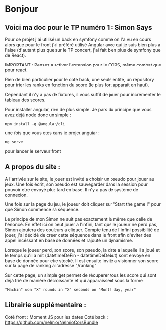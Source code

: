 # Bonjour
## Voici ma doc pour le TP numéro 1 : Simon Says

Pour ce projet j'ai utilisé un back en symfony comme on l'a vu en cours alors que pour le front j'ai préféré utilisé Angular avec qui je suis bien plus a l'aise (d'autant plus que sur le TP concert, j'ai fait bien plus de symfony que de React).

IMPORTANT : Pensez a activer l'extension pour le CORS, même combat que pour react.

Rien de bien particulier pour le coté back, une seule entité, un répository pour trier les ranks en fonction du score (le plus fort apparait en haut).

Cependant il n'y a pas de fixtures, il vous suffit de jouer pour incrémenter le tableau des scores.

Pour installer angular, rien de plus simple. Je pars du principe que vous avez déjà node donc un simple : 

```
npm install -g @angular/cli
```

une fois que vous etes dans le projet angular : 

```
ng serve 
```
pour lancer le serveur front


## A propos du site :
A l'arrivée sur le site, le jouer est invité a choisir un pseudo pour jouer au jeux. Une fois écrit, son pseudo est sauvegarder dans la session pour pouvoir etre envoyé plus tard en base. Il n'y a pas de système de connexion.

Une fois sur la page du jeu, le joueur doit cliquer sur "Start the game !" pour que Simon commence sa séquence.

Le principe de mon Simon ne suit pas exactement la même que celle de l'énoncé. En effet ici on peut jouer a l'infini, tant que le joueur ne perd pas, Simon ajoutera des couleurs a cliquer. Compte tenu de l'infini possibilité de jouer, j'ai décidé de creer cette séquence dans le front afin d'eviter des appel incéssant en base de données et rajouté un dynamisme.

Lorsque le joueur perd, son score, son pseudo, la date a laquelle il a joué et le temps qu'il a mit (datetimeDeFin - datetimeDeDebut) sont envoyé en base de donnée pour etre stocké. Il est ensuite invité a visionner son score sur la page de ranking a l'adresse  "/ranking"

Sur cette page, un simple get permet de récuperer tous les score qui sont déjà trié de manière décroissante et qui apparaissent sous la forme 

```
"Machin" won "X" rounds in "X" seconds on "Month day, year"
```


## Librairie supplémentaire :
Coté front : Moment JS pour les dates
Coté back : https://github.com/nelmio/NelmioCorsBundle
